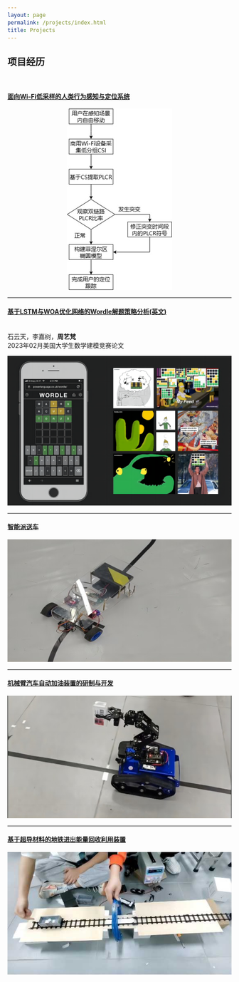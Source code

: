```yaml
---
layout: page
permalink: /projects/index.html
title: Projects
---
```


## 项目经历
<br>

#### [面向Wi-Fi低采样的人类行为感知与定位系统](https://yiifanzhou.github.io/mypaper/Wi-Fi-Tracking-System-with-Low-rates.pdf)

<center>
<img src="/images/procedure.jpg">
</center>

---

#### [基于LSTM与WOA优化网络的Wordle解题策略分析(英文)](https://yuntianshi.github.io/mypaper/Application-of-LSTM-and-WOA-optimized-Neural-Network-model-in-Wordle-Game.pdf)
<br>石云天，李嘉树，**周艺梵**
<br>2023年02月美国大学生数学建模竞赛论文

<center>
<img src="/images/wordle.png">
</center>

---

#### [智能派送车](https://github.com/yiifanzhou/Intelligent-Tracking-Delivery-Car)

<center>
<img src="/images/deliver.jpg">
</center>

---

#### [机械臂汽车自动加油装置的研制与开发](https://github.com/yiifanzhou/Automatic-Refueling-Device-for-Tankbot-Robot-with-Robotic-Arm)

<center>
<img src="/images/fuel.jpg">
</center>

---

#### [基于超导材料的地铁进出能量回收利用装置](https://github.com/yiifanzhou/Energy-Recycling-Device-for-Subway-Entry-and-Exit-Based-on-Superconducting-Materials)

<center>
<img src="/images/superconduct.jpg">
</center>

<br>


